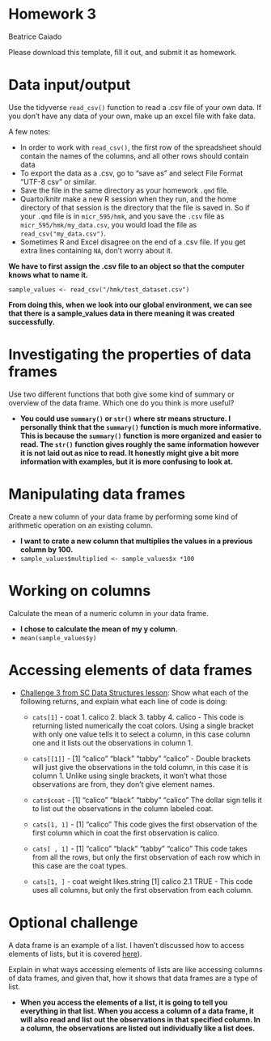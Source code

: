 Homework 3
================
Beatrice Caiado

Please download this template, fill it out, and submit it as homework.

# Data input/output

Use the tidyverse `read_csv()` function to read a .csv file of your own
data. If you don’t have any data of your own, make up an excel file with
fake data.

A few notes:

- In order to work with `read_csv()`, the first row of the spreadsheet
  should contain the names of the columns, and all other rows should
  contain data
- To export the data as a .csv, go to “save as” and select File Format
  “UTF-8 csv” or similar.
- Save the file in the same directory as your homework `.qmd` file.
- Quarto/knitr make a new R session when they run, and the home
  directory of that session is the directory that the file is saved in.
  So if your `.qmd` file is in `micr_595/hmk`, and you save the `.csv`
  file as `micr_595/hmk/my_data.csv`, you would load the file as
  `read_csv("my_data.csv")`.
- Sometimes R and Excel disagree on the end of a .csv file. If you get
  extra lines containing `NA`, don’t worry about it.

**We have to first assign the .csv file to an object so that the
computer knows what to name it.**

`sample_values <- read_csv("/hmk/test_dataset.csv")`

**From doing this, when we look into our global environment, we can see
that there is a sample_values data in there meaning it was created
successfully.**

# Investigating the properties of data frames

Use two different functions that both give some kind of summary or
overview of the data frame. Which one do you think is more useful?

- **You could use `summary()` or `str()` where str means structure. I
  personally think that the `summary()` function is much more
  informative. This is because the `summary()` function is more
  organized and easier to read. The `str()` function gives roughly the
  same information however it is not laid out as nice to read. It
  honestly might give a bit more information with examples, but it is
  more confusing to look at.**

# Manipulating data frames

Create a new column of your data frame by performing some kind of
arithmetic operation on an existing column.

- **I want to crate a new column that multiplies the values in a
  previous column by 100.**
- `sample_values$multiplied <- sample_values$x *100`

# Working on columns

Calculate the mean of a numeric column in your data frame.

- **I chose to calculate the mean of my y column.**
- `mean(sample_values$y)`

# Accessing elements of data frames

- [Challenge 3 from SC Data Structures
  lesson](https://swcarpentry.github.io/r-novice-gapminder/04-data-structures-part1/index.html#challenge-3):
  Show what each of the following returns, and explain what each line of
  code is doing:

  - `cats[1]` - coat 1. calico 2. black 3. tabby 4. calico - This code
    is returning listed numerically the coat colors. Using a single
    bracket with only one value tells it to select a column, in this
    case column one and it lists out the observations in column 1.

  - `cats[[1]]` - \[1\] “calico” “black” “tabby” “calico” - Double
    brackets will just give the observations in the told column, in this
    case it is column 1. Unlike using single brackets, it won’t what
    those observations are from, they don’t give element names.

  - `cats$coat` - \[1\] “calico” “black” “tabby” “calico” The dollar
    sign tells it to list out the observations in the column labeled
    coat.

  - `cats[1, 1]` - \[1\] “calico” This code gives the first observation
    of the first column which in coat the first observation is calico.

  - `cats[ , 1]` - \[1\] “calico” “black” “tabby” “calico” This code
    takes from all the rows, but only the first observation of each row
    which in this case are the coat types.

  - `cats[1, ]` - coat weight likes.string \[1\] calico 2.1 TRUE - This
    code uses all columns, but only the first observation from each
    column.

# Optional challenge

A data frame is an example of a list. I haven’t discussed how to access
elements of lists, but it is covered
[here](https://swcarpentry.github.io/r-novice-gapminder/04-data-structures-part1/index.html#lists)).

Explain in what ways accessing elements of lists are like accessing
columns of data frames, and given that, how it shows that data frames
are a type of list.

- **When you access the elements of a list, it is going to tell you
  everything in that list. When you access a column of a data frame, it
  will also read and list out the observations in that specified column.
  In a column, the observations are listed out individually like a list
  does.**
